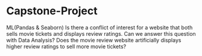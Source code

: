# Capstone-Project
ML(Pandas &amp; Seaborn)
Is there a conflict of interest for a website that both sells movie tickets and displays review ratings.
Can we answer this question with Data Analysis? 
Does the movie review website artificially displays higher review ratings to sell more movie tickets?
